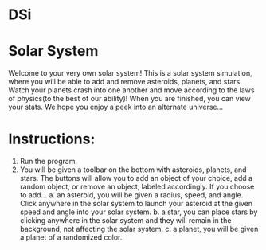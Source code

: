 # DSi
# Solar System
  Welcome to your very own solar system! This is a solar system simulation, where you will be able to add and remove asteroids, planets, and stars. Watch your planets crash into one another and move according to the laws of physics(to the best of our ability)! When you are finished, you can view your stats. We hope you enjoy a peek into an alternate universe...


# Instructions:
1. Run the program. 
2. You will be given a toolbar on the bottom with asteroids, planets, and stars. The buttons will allow you to add an object of your choice, add a random object, or remove an object, labeled accordingly. 
  If you choose to add...
    a. an asteroid, you will be given a radius, speed, and angle. Click anywhere in the solar system to launch your asteroid at the given speed and angle into your solar system.
    b. a star, you can place stars by clicking anywhere in the solar system and they will remain in the background, not affecting the solar system.
    c. a planet, you will be given a planet of a randomized color.
